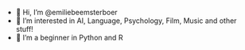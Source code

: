 - 👋 Hi, I’m @emiliebeemsterboer
- 👀 I’m interested in AI, Language, Psychology, Film, Music and other stuff!
- 🌱 I’m a beginner in Python and R 

<!---
emiliebeemsterboer/emiliebeemsterboer is a ✨ special ✨ repository because its `README.md` (this file) appears on your GitHub profile.
You can click the Preview link to take a look at your changes.
--->

